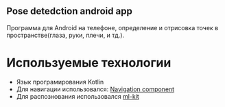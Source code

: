 ## Pose detedction android app

Программа для Android на телефоне, определение и отрисовка точек в пространстве(глаза, руки, плечи, и тд.). 
# Используемые технологии
- Язык програмирования Kotlin
- Для навигации использовался: [Navigation component](https://developer.android.com/guide/navigation/navigation-getting-started)
- Для распознования использовался [ml-kit](https://developers.google.com/ml-kit?hl=ru)
